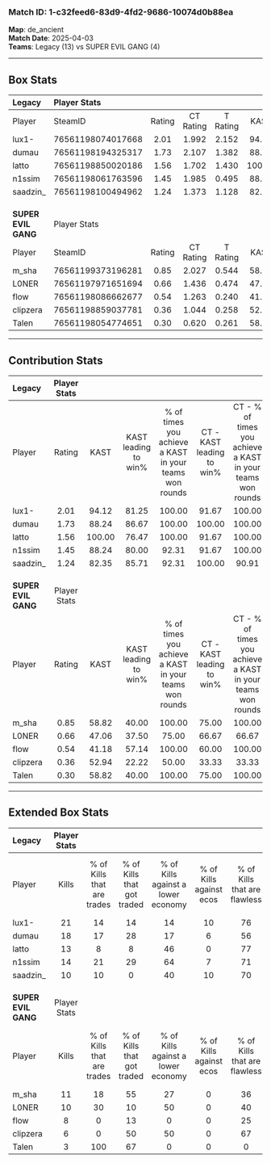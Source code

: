 ### Match ID: 1-c32feed6-83d9-4fd2-9686-10074d0b88ea  
**Map**: de_ancient  
**Match Date**: 2025-04-03  
**Teams**: Legacy (13) vs SUPER EVIL GANG (4)  

---  

## Box Stats  

| **Legacy**          | Player Stats      |        |           |          |        |       |       |         |        |      |     |
| :- | :- | :-: | :-: | :-: | :-: | :-: | :-: | :-: | :-: | :-: | :-: |
| Player              | SteamID           | Rating | CT Rating | T Rating |  KAST  |  ADR  | Kills | Assists | Deaths | K/D  | HS% |
| lux1-               | 76561198074017668 |  2.01  |   1.992   |  2.152   | 94.12  | 115.4 |  21   |    7    |   7    | 3.00 | 42  |
| dumau               | 76561198194325317 |  1.73  |   2.107   |  1.382   | 88.24  | 119.9 |  18   |    6    |   10   | 1.80 | 44  |
| latto               | 76561198850020186 |  1.56  |   1.702   |  1.430   | 100.00 | 78.7  |  13   |    7    |   6    | 2.17 | 30  |
| n1ssim              | 76561198061763596 |  1.45  |   1.985   |  0.495   | 88.24  | 78.4  |  14   |    6    |   8    | 1.75 | 42  |
| saadzin_            | 76561198100494962 |  1.24  |   1.373   |  1.128   | 82.35  | 77.9  |  10   |    6    |   7    | 1.43 | 50  |
|                     |                   |        |           |          |        |       |       |         |        |      |     |
|                     |                   |        |           |          |        |       |       |         |        |      |     |
|                     |                   |        |           |          |        |       |       |         |        |      |     |
| **SUPER EVIL GANG** | Player Stats      |        |           |          |        |       |       |         |        |      |     |
| Player              | SteamID           | Rating | CT Rating | T Rating |  KAST  |  ADR  | Kills | Assists | Deaths | K/D  | HS% |
| m_sha               | 76561199373196281 |  0.85  |   2.027   |  0.544   | 58.82  | 84.0  |  11   |    1    |   15   | 0.73 | 36  |
| L0NER               | 76561197971651694 |  0.66  |   1.436   |  0.474   | 47.06  | 72.8  |  10   |    3    |   16   | 0.63 | 60  |
| flow                | 76561198086662677 |  0.54  |   1.263   |  0.240   | 41.18  | 61.9  |   8   |    2    |   14   | 0.57 | 62  |
| clipzera            | 76561198859037781 |  0.36  |   1.044   |  0.258   | 52.94  | 41.9  |   6   |    1    |   17   | 0.35 | 33  |
| Talen               | 76561198054774651 |  0.30  |   0.620   |  0.261   | 58.82  | 27.0  |   3   |    2    |   14   | 0.21 | 66  |
---  

## Contribution Stats  

| **Legacy**          | Player Stats |        |                      |                                                        |                           |                                                             |                          |                                                            |
| :- | :-: | :-: | :-: | :-: | :-: | :-: | :-: | :-: |
| Player              |    Rating    |  KAST  | KAST leading to win% | % of times you achieve a KAST in your teams won rounds | CT - KAST leading to win% | CT - % of times you achieve a KAST in your teams won rounds | T - KAST leading to win% | T - % of times you achieve a KAST in your teams won rounds |
| lux1-               |     2.01     | 94.12  |        81.25         |                         100.00                         |           91.67           |                           100.00                            |          50.00           |                           100.00                           |
| dumau               |     1.73     | 88.24  |        86.67         |                         100.00                         |          100.00           |                           100.00                            |          50.00           |                           100.00                           |
| latto               |     1.56     | 100.00 |        76.47         |                         100.00                         |           91.67           |                           100.00                            |          40.00           |                           100.00                           |
| n1ssim              |     1.45     | 88.24  |        80.00         |                         92.31                          |           91.67           |                           100.00                            |          33.33           |                           50.00                            |
| saadzin_            |     1.24     | 82.35  |        85.71         |                         92.31                          |          100.00           |                            90.91                            |          50.00           |                           100.00                           |
|                     |              |        |                      |                                                        |                           |                                                             |                          |                                                            |
|                     |              |        |                      |                                                        |                           |                                                             |                          |                                                            |
|                     |              |        |                      |                                                        |                           |                                                             |                          |                                                            |
| **SUPER EVIL GANG** | Player Stats |        |                      |                                                        |                           |                                                             |                          |                                                            |
| Player              |    Rating    |  KAST  | KAST leading to win% | % of times you achieve a KAST in your teams won rounds | CT - KAST leading to win% | CT - % of times you achieve a KAST in your teams won rounds | T - KAST leading to win% | T - % of times you achieve a KAST in your teams won rounds |
| m_sha               |     0.85     | 58.82  |        40.00         |                         100.00                         |           75.00           |                           100.00                            |          16.67           |                           100.00                           |
| L0NER               |     0.66     | 47.06  |        37.50         |                         75.00                          |           66.67           |                            66.67                            |          20.00           |                           100.00                           |
| flow                |     0.54     | 41.18  |        57.14         |                         100.00                         |           60.00           |                           100.00                            |          50.00           |                           100.00                           |
| clipzera            |     0.36     | 52.94  |        22.22         |                         50.00                          |           33.33           |                            33.33                            |          16.67           |                           100.00                           |
| Talen               |     0.30     | 58.82  |        40.00         |                         100.00                         |           75.00           |                           100.00                            |          16.67           |                           100.00                           |
---  

## Extended Box Stats  

| **Legacy**          | Player Stats |                            |                            |                                    |                         |                              |                                 |        |                             |                                     |                          |                               |                            |
| :- | :-: | :-: | :-: | :-: | :-: | :-: | :-: | :-: | :-: | :-: | :-: | :-: | :-: |
| Player              |    Kills     | % of Kills that are trades | % of Kills that got traded | % of Kills against a lower economy | % of Kills against ecos | % of Kills that are flawless | % of Kills that are close duels | Deaths | % of Deaths that get traded | % of Deaths against a lower economy | % of Deaths against ecos | % of Deaths that are flawless | % of Deaths that are close |
| lux1-               |      21      |             14             |             14             |                 14                 |           10            |              76              |                0                |   7    |             14              |                 29                  |            0             |              57               |             14             |
| dumau               |      18      |             17             |             28             |                 17                 |            6            |              56              |                0                |   10   |             50              |                 30                  |            0             |              10               |             30             |
| latto               |      13      |             8              |             8              |                 46                 |            0            |              77              |                8                |   6    |             33              |                 17                  |            0             |              33               |             0              |
| n1ssim              |      14      |             21             |             29             |                 64                 |            7            |              71              |                7                |   8    |             38              |                 25                  |            0             |              50               |             0              |
| saadzin_            |      10      |             10             |             0              |                 40                 |           10            |              70              |               10                |   7    |             29              |                 29                  |            0             |              43               |             14             |
|                     |              |                            |                            |                                    |                         |                              |                                 |        |                             |                                     |                          |                               |                            |
|                     |              |                            |                            |                                    |                         |                              |                                 |        |                             |                                     |                          |                               |                            |
|                     |              |                            |                            |                                    |                         |                              |                                 |        |                             |                                     |                          |                               |                            |
| **SUPER EVIL GANG** | Player Stats |                            |                            |                                    |                         |                              |                                 |        |                             |                                     |                          |                               |                            |
| Player              |    Kills     | % of Kills that are trades | % of Kills that got traded | % of Kills against a lower economy | % of Kills against ecos | % of Kills that are flawless | % of Kills that are close duels | Deaths | % of Deaths that get traded | % of Deaths against a lower economy | % of Deaths against ecos | % of Deaths that are flawless | % of Deaths that are close |
| m_sha               |      11      |             18             |             55             |                 27                 |            0            |              36              |               18                |   15   |             27              |                 20                  |            0             |              67               |             13             |
| L0NER               |      10      |             30             |             10             |                 50                 |            0            |              40              |               10                |   16   |             19              |                 13                  |            0             |              75               |             0              |
| flow                |      8       |             0              |             13             |                 0                  |            0            |              25              |               25                |   14   |              0              |                 14                  |            0             |              71               |             0              |
| clipzera            |      6       |             0              |             50             |                 50                 |            0            |              67              |                0                |   17   |             24              |                 18                  |            0             |              76               |             0              |
| Talen               |      3       |            100             |             67             |                 0                  |            0            |              0               |                0                |   14   |             14              |                  7                  |            0             |              57               |             7              |
